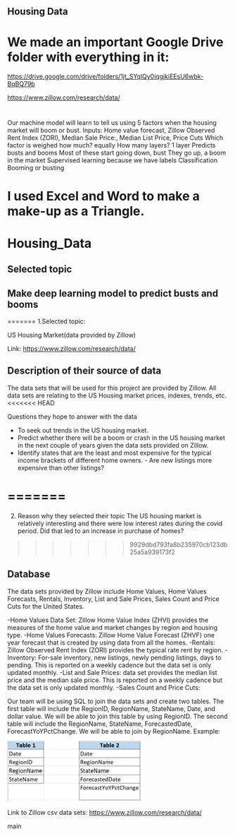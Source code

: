 
## Housing Data 

# We made an important Google Drive folder with everything in it:
https://drive.google.com/drive/folders/1jt_SYqlQy0iqgjkiEEsU6wbk-BqBQ79b

https://www.zillow.com/research/data/

#

# 
Our machine model will learn to tell us using 5 factors when the housing market will boom or bust. Inputs: Home value forecast, Zillow Observed Rent Index (ZORI), Median Sale Price:, Median List Price, Price Cuts
Which factor is weighed how much? equally
How many layers? 1 layer
Predicts busts and booms
Most of these start going down, bust
They go up, a boom in the market
Supervised learning because we have labels
Classification
Booming or busting
#

# I used Excel and Word to make a make-up as a Triangle. #

# Housing_Data

## Selected topic




## Make deep learning model to predict busts and booms ##
=======
1.Selected topic:

US Housing Market(data provided by Zillow) 

Link: https://www.zillow.com/research/data/


## Description of their source of data


The data sets that will be used for this project are provided by Zillow. All data sets are relating to the US Housing market prices, indexes, trends, etc. 
<<<<<<< HEAD


Questions they hope to answer with the data 

- To seek out trends in the US housing market.
- Predict whether there will be a boom or crash in the US housing market in the next couple of years given the data sets provided on Zillow. 
- Identify states that are the least and most expensive for the typical income brackets of different home owners. - Are new listings more expensive than other listings? 

=======
=======
2. Reason why they selected their topic 
The US housing market is relatively interesting and there were low interest rates during the covid period. Did that led to an increase in purchase of homes?
>>>>>>> 9929dbd793fa8b235970cb123db25a5a939173f2



## Database 

The data sets provided by Zillow include Home Values, Home Values Forecasts, Rentals, Inventory, List and Sale Prices, Sales Count and Price Cuts for the United States.

-Home Values Data Set: Zillow Home Value Index (ZHVI) provides the measures of the home value and market changes by region and housing type.
-Home Values Forecasts: Zillow Home Value Forecast (ZHVF) one year forecast that is created by using data from all the homes. 
-Rentals: Zillow Observed Rent Index (ZORI) provides the typical rate rent by region. 
-Inventory: For-sale inventory, new listings, newly pending listings, days to pending. This is reported on a weekly cadence but the data set is only updated monthly. 
-List and Sale Prices: data set provides the median list price and the median sale price. This is reported on a weekly cadence but the data set is only updated monthly. 
-Sales Count and Price Cuts:

Our team will be using SQL to join the data sets and create two tables. The first table will include the RegionID, RegionName, StateName, Date, and dollar value. We will be able to join this table by using RegionID. The second table will include the RegionName, StateName, ForecastedDate, ForecastYoYPctChange. We will be able to join by RegionName. Example: 

![Example](tables_example.png)

Link to Zillow csv data sets: https://www.zillow.com/research/data/


main
